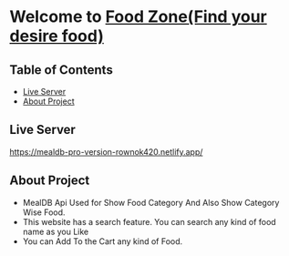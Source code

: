 # Welcome to <a href="https://mealdb-pro-version-rownok420.netlify.app/">Food Zone(Find your desire food)</a>


## Table of Contents

- [Live Server](#live-server)
- [About Project](#about-project)

## Live Server

https://mealdb-pro-version-rownok420.netlify.app/

## About Project

- MealDB Api Used for Show Food Category And Also Show Category Wise Food.
- This website has a search feature. You can search any kind of food name as you Like
- You can Add To the Cart any kind of Food.